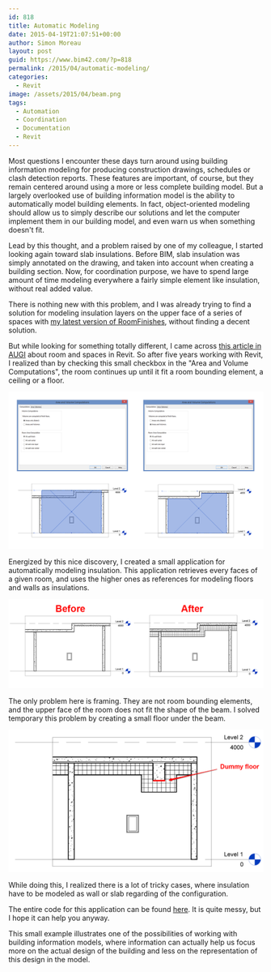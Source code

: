 ```yaml
---
id: 818
title: Automatic Modeling
date: 2015-04-19T21:07:51+00:00
author: Simon Moreau
layout: post
guid: https://www.bim42.com/?p=818
permalink: /2015/04/automatic-modeling/
categories:
  - Revit
image: /assets/2015/04/beam.png
tags:
  - Automation
  - Coordination
  - Documentation
  - Revit
---
```

Most questions I encounter these days turn around using building information modeling for producing construction drawings, schedules or clash detection reports. These features are important, of course, but they remain centered around using a more or less complete building model. But a largely overlooked use of building information model is the ability to automatically model building elements. In fact, object-oriented modeling should allow us to simply describe our solutions and let the computer implement them in our building model, and even warn us when something doesn't fit.

Lead by this thought, and a problem raised by one of my colleague, I started looking again toward slab insulations. Before BIM, slab insulation was simply annotated on the drawing, and taken into account when creating a building section. Now, for coordination purpose, we have to spend large amount of time modeling everywhere a fairly simple element like insulation, without real added value.

There is nothing new with this problem, and I was already trying to find a solution for modeling insulation layers on the upper face of a series of spaces with [my latest version of RoomFinishes](https://www.bim42.com/2014/08/room-finishes-update/), without finding a decent solution.

But while looking for something totally different, I came across [this article in AUGI](https://www.augi.com/library/using-rooms-spaces-for-leverage-in-revit-mep) about room and spaces in Revit. So after five years working with Revit, I realized than by checking this small checkbox in the "Area and Volume Computations", the room continues up until it fit a room bounding element, a ceiling or a floor.

![VolumeComputation](/assets/2015/04/VolumeComputation.png)

Energized by this nice discovery, I created a small application for automatically modeling insulation. This application retrieves every faces of a given room, and uses the higher ones as references for modeling floors and walls as insulations.

![Insulation](/assets/2015/04/Insulation.png)

The only problem here is framing. They are not room bounding elements, and the upper face of the room does not fit the shape of the beam. I solved temporary this problem by creating a small floor under the beam.

![beam](/assets/2015/04/beam.png)

While doing this, I realized there is a lot of tricky cases, where insulation have to be modeled as wall or slab regarding of the configuration.

The entire code for this application can be found [here](http://pastebin.com/Xzm90tdi). It is quite messy, but I hope it can help you anyway.

This small example illustrates one of the possibilities of working with building information models, where information can actually help us focus more on the actual design of the building and less on the representation of this design in the model.